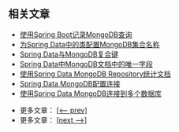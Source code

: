 ## 相关文章

+ [使用Spring Boot记录MongoDB查询](docs/使用SpringBoot记录MongoDB查询.md)
+ [为Spring Data中的类配置MongoDB集合名称](docs/为SpringData中的类配置MongoDB集合名称.md)
+ [Spring Data与MongoDB复合键](docs/SpringData与MongoDB复合键.md)
+ [Spring Data中MongoDB文档中的唯一字段](docs/SpringData中MongoDB文档中的唯一字段.md)
+ [使用Spring Data MongoDB Repository统计文档](docs/使用SpringData-MongoDB-Repository统计文档.md)
+ [Spring Data MongoDB配置连接](docs/SpringData-MongoDB配置连接.md)
+ [使用Spring Data MongoDB连接到多个数据库](docs/使用SpringData-MongoDB连接到多个数据库.md)

- 更多文章： [[<-- prev]](../spring-boot-persistence-mongodb-1/README.md)
- 更多文章： [[next -->]](../spring-boot-persistence-mongodb-3/README.md)